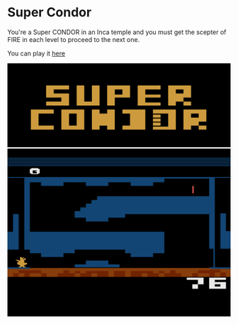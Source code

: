 # Super Condor

You're a Super CONDOR in an Inca temple and you must get the scepter of FIRE in each level to proceed to the next one.

You can play it [here](ZLwVy%2BhntAr5suly8UG0B4Xmy%2FJF2I5YKWGGMkQsBcEWPuFiEx%2F9CGD%2FIWIIRfRIQQL5oHmgalAFwJgLKWByQrwJhcOK7IXDCsIhQvGgcaBqSAhaxdiotHGgsaCqRAXBwfmguaCpYE4yQwwEzjJmBAOpYI4yQEQEiETgiCD9yFGA7AEF4LBIUNrkASpayEDhtAEF4LYFykYYKIMKQHQCxdmkEw59ReIHMrQ5GCpDoUHF4erAIUCsYyFHMjACdAhXxuFHGCFAqABscyFB6WQ0ASpSC%2FhjvAUOOkEkA%2BouRP4hRw4wASQIZAXQtQhWw%2BFH2ClixhpBBjlgckEsAMgbfckBxADIIP3YCQBEASpAYWQpZDwCCGbTML1oAOxzKIDFwKgqZuiBC%2FjFwKJ5oWMqfuFjaWO0C6lizjFgfAnkBQhAckYkB4hlPmFjcaLTA72IYX6ISEhFI%2BwAuaLpYuiASG%2B8IUNqQAXA80CscyFCIUvo6n%2FIUoEAOrqqSOFCLHMIUIvDCFiIVQXYpgfpY8XQ6wIqSCFCSB296WRhQ0vxA4vxBelnhcZE2Clj%2FABYBeDJwkXJl4v4RwvYQYXA%2BEChQoXot2xvSkPhcOxuwovAQXDShcGNxeizOQXBL8XAokXQskhfyF3HyQCEAulg4WBpYSFgkwZ96WBhYOlgoWEpY%2FQBqXR0ALGgiEd0WAXI7UJYBcE%2FakBhQoXKREAsc6ZkgDIwCjQ9hcCVhcDlWCljvANySLwBeaOTGD3IQ6OpY%2FwCMaP0BcistAhFiGBjmClkQoKGGWRGGkRhZEXB5OlIV8jhY9gpcvJAdAQqZSFzKn9hc2pmIXOL%2BHPIQ4CIQ48FwUOQBcHDgMhDmgXBQ5sFwcOBCEOwBcFDsQXBw4FIQ5ZIQ74IQ5dIQ74hc9ghQI46Q%2Bw%2FKi5Gf2VIJUQYAAvAXwvA%2F4vAyHEOC8DEC8DIVoAAL2lvYGB3BTcGNQHBAQEB67q6uqu4MDAwOB3VVdWdeAAIB7s%2FC8i9Pvm%2FO765vzm%2FPT5IQYvYSFM9Pvs%2FO4hEuYhBhcESC8fLx4vFhAcGh7cfDx8f38%2BPBwUFDYXHlAvHDx%2Bfk5eTk48%2FzwXBgn%2FFx5TFx36FwX6HBwXHvgvHBcC%2BHJ6cnI8wODw8ODAFx5OLx0vAnB%2B%2Ff9%2B%2FPgoFyaBLx4vGwB8%2Fv7GzsbGfP9%2FPx8PB%2F%2F%2B%2FPjw4BceVC8cLwlw%2Fv1%2Ffvz4eBce%2BC8cLwH%2FLwMXEhIBAQEAAauoq6q7flpaWn4obGwoKH4YfkJ%2BL4EYIQt%2BGCFFGH4vgVohDBgkJC%2FhIQIhEX7AAQIoF4TbLygXhOMXDAzu%2B%2B770ADwF6UHIVz0%2BReE%2FxcKHBemB%2B77uwHyRhcOUCEWFwVQ7vnuIbQh%2FIwAo4whQhemTxekSSHGIUQhxu4hmBcG6QEBAi8CAy8CBC8CBS8CcGBQQDAgEADw4NDAsKCQFyQrLx8vHy8fLx4vEQDwLyI%3D~)

![](screenshot1.png)
![](screenshot2.png)
